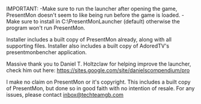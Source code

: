 IMPORTANT:
-Make sure to run the launcher after opening the game, PresentMon doesn't seem to like being run before the game is loaded.
-Make sure to install in C:\PresentMonLauncher (default) otherwise the program won't run PresentMon.


Installer includes a built copy of PresentMon already, along with all supporting files.
Installer also includes a built copy of AdoredTV's presentmonbencher application.

Massive thank you to Daniel T. Holtzclaw for helping improve the launcher, check him out here: https://sites.google.com/site/danielscompendium/pro

I make no claim on PresentMon or it's copyright. This includes a built copy of PresentMon, but done so in good faith with no intention of resale.
For any issues, please contact inbox@techteamgb.com 
